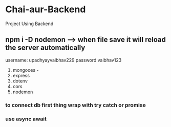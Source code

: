 # Chai-aur-Backend
Project Using Backend


## npm i -D nodemon  --> when file save it will reload the server automatically

username: upadhyayvaibhav229
password  vaibhav123


<!-- packages -->
1. mongooes  -
2. express
3. dotenv
4. cors
5. nodemon

<!-- connection with database imp points -->
### to connect db first thing wrap with try catch or promise
### use async await